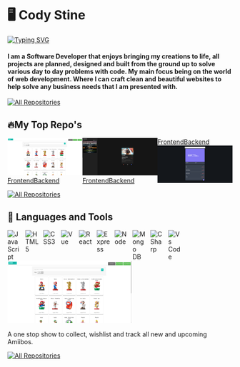 # 🖥️ Cody Stine

<a href="https://git.io/typing-svg"><img src="https://readme-typing-svg.demolab.com?font=Fira+Code&pause=1000&color=ABF700&vCenter=true&width=435&lines=Software+Developer" alt="Typing SVG" /></a>

#### I am a Software Developer that enjoys bringing my creations to life, all projects are planned, designed and built from the ground up to solve various day to day problems with code. My main focus being on the world of web development. Where I can craft clean and beautiful websites to help solve any business needs that I am presented with.

<p align="left">
  <a href="https://personal-portfolio-one-opal.vercel.app/"><img alt="All Repositories" title="My Repositories" src="https://custom-icon-badges.demolab.com/badge/-My%20Portfolio-green?style=for-the-badge&logoColor=white&logo=repo"/></a>
</p>


## 🔥My Top Repo's

<div style="display: flex; justify-center: flex-start;">
  <div>
   <a class="display-card" style="display: block" href="https://amiibo-party-frontend.vercel.app/"><img width="278" src="./amiibo-list.png" alt="amiibo party"></a>
   <div  style="display: flex; justify-center: flex-start;">
      <a href="https://github.com/CydoEntis/amiibo-party-frontend">Frontend</a>
      <a href="https://github.com/CydoEntis/amiibo-party-backend">Backend</a>
   </div>
</div>
<div>
     <a class="display-card" href="https://github.com/CydoEntis/tapgames"><img width="278" src="./tap-games.png" alt="tap games home page"></a>
    <div  style="display: flex; justify-center: flex-start;">
      <a href="https://github.com/CydoEntis/amiibo-party-frontend">Frontend</a>
      <a href="https://github.com/CydoEntis/amiibo-party-backend">Backend</a>
   </div>
</div>
<div>
   <div  style="display: flex; justify-center: flex-start;">
      <a href="https://github.com/CydoEntis/amiibo-party-frontend">Frontend</a>
      <a href="https://github.com/CydoEntis/amiibo-party-backend">Backend</a>
   </div>
      <a class="display-card" href="https://github.com/CydoEntis/expensify"><img width="278" src="./expensify.png" alt="expensify dashboard"></a>
</div>
</div>

<p align="left">
  <a href="https://github.com/CydoEntis?tab=repositories"><img alt="All Repositories" title="My Repositories" src="https://custom-icon-badges.demolab.com/badge/-My%20Repos-green?style=for-the-badge&logoColor=white&logo=repo"/></a>
</p>


## 🧰 Languages and Tools

<img align="left" alt="JavaScript" width="30px" style="padding-right:10px" src="https://cdn.jsdelivr.net/gh/devicons/devicon/icons/javascript/javascript-original.svg" />
<img align="left" alt="HTML5" width="30px" style="padding-right:10px" src="https://cdn.jsdelivr.net/gh/devicons/devicon/icons/html5/html5-original.svg" />
<img align="left" alt="CSS3" width="30px" style="padding-right:10px" src="https://cdn.jsdelivr.net/gh/devicons/devicon/icons/css3/css3-original.svg" />
<img align="left" alt="Vue" width="30px" style="padding-right:10px" src="https://cdn.jsdelivr.net/gh/devicons/devicon/icons/vuejs/vuejs-original.svg" />
<img align="left" alt="React" width="30px" style="padding-right:10px" src="https://cdn.jsdelivr.net/gh/devicons/devicon/icons/react/react-original.svg" />
<img align="left" alt="Express" width="30px" style="padding-right:10px" src="https://cdn.jsdelivr.net/gh/devicons/devicon/icons/express/express-original.svg" />
<img align="left" alt="Node" width="30px" style="padding-right:10px" src="https://cdn.jsdelivr.net/gh/devicons/devicon/icons/nodejs/nodejs-original.svg" />
<img align="left" alt="Mongo DB" width="30px" style="padding-right:10px" src="https://cdn.jsdelivr.net/gh/devicons/devicon/icons/mongodb/mongodb-original.svg" />
<img align="left" alt="C Sharp" width="30px" style="padding-right:10px" src="https://cdn.jsdelivr.net/gh/devicons/devicon/icons/csharp/csharp-original.svg" />
<img align="left" alt="Vs Code" width="30px" style="padding-right:10px" src="https://cdn.jsdelivr.net/gh/devicons/devicon/icons/vscode/vscode-original.svg" />

<p>
  
 </br>
 </br> 
 </br>
 </br>
<img width="278" src="./amiibo-list.png" alt="amiibo party">


A one stop show to collect, wishlist and track all new and upcoming Amiibos.

<p align="left">
  <a href="https://personal-portfolio-one-opal.vercel.app/"><img alt="All Repositories" title="My Repositories" src="https://custom-icon-badges.demolab.com/badge/-My%20Portfolio-green?style=for-the-badge&logoColor=white&logo=repo"/></a>
</p>
</br>
</br>
</br>

